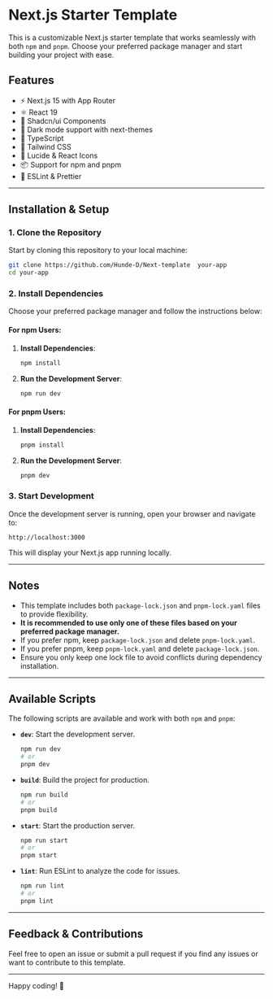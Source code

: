 # Next.js Starter Template

This is a customizable Next.js starter template that works seamlessly with both `npm` and `pnpm`. Choose your preferred package manager and start building your project with ease.

## Features
- ⚡️ Next.js 15 with App Router
- ⚛️ React 19
- 🧩 Shadcn/ui Components
- 🌙 Dark mode support with next-themes
- 🔧 TypeScript
- 🌈 Tailwind CSS
- 🎨 Lucide & React Icons
- 📦 Support for npm and pnpm
- 🧹 ESLint & Prettier

---

## Installation & Setup

### 1. Clone the Repository

Start by cloning this repository to your local machine:

```bash
git clone https://github.com/Hunde-D/Next-template  your-app
cd your-app
```

### 2. Install Dependencies

Choose your preferred package manager and follow the instructions below:

#### For npm Users:
1. **Install Dependencies**:
   ```bash
   npm install
   ```

2. **Run the Development Server**:
   ```bash
   npm run dev
   ```

#### For pnpm Users:
1. **Install Dependencies**:
   ```bash
   pnpm install
   ```

2. **Run the Development Server**:
   ```bash
   pnpm dev
   ```

### 3. Start Development

Once the development server is running, open your browser and navigate to:

```
http://localhost:3000
```

This will display your Next.js app running locally.

---

## Notes

- This template includes both `package-lock.json` and `pnpm-lock.yaml` files to provide flexibility.
- **It is recommended to use only one of these files based on your preferred package manager.**
- If you prefer npm, keep `package-lock.json` and delete `pnpm-lock.yaml`.
- If you prefer pnpm, keep `pnpm-lock.yaml` and delete `package-lock.json`.
- Ensure you only keep one lock file to avoid conflicts during dependency installation.

---

## Available Scripts

The following scripts are available and work with both `npm` and `pnpm`:

- **`dev`**: Start the development server.
  ```bash
  npm run dev
  # or
  pnpm dev
  ```

- **`build`**: Build the project for production.
  ```bash
  npm run build
  # or
  pnpm build
  ```

- **`start`**: Start the production server.
  ```bash
  npm run start
  # or
  pnpm start
  ```

- **`lint`**: Run ESLint to analyze the code for issues.
  ```bash
  npm run lint
  # or
  pnpm lint
  ```

---

## Feedback & Contributions

Feel free to open an issue or submit a pull request if you find any issues or want to contribute to this template.

---

Happy coding! 🚀

